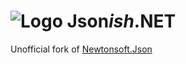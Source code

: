 # ![Logo](Doc/icons/logo.jpg) Json*ish*.NET

Unofficial fork of [Newtonsoft.Json](https://github.com/JamesNK/Newtonsoft.Json)
